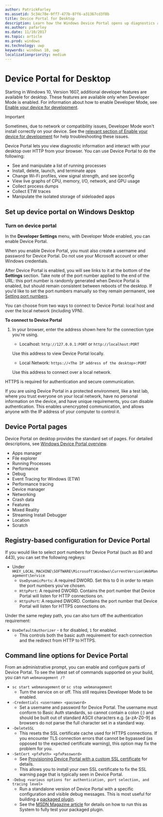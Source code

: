 ```yaml
---
author: PatrickFarley
ms.assetid: 5c34c78e-9ff7-477b-87f6-a31367cd3f8b
title: Device Portal for Desktop
description: Learn how the Windows Device Portal opens up diagnostics and automation on your Windows desktop.
ms.author: pafarley
ms.date: 11/10/2017
ms.topic: article
ms.prod: windows
ms.technology: uwp
keywords: windows 10, uwp
localizationpriority: medium
---
```

# Device Portal for Desktop

Starting in Windows 10, Version 1607, additional developer features are available for desktop. These features are available only when Developer Mode is enabled. For information about how to enable Developer Mode, see [Enable your device for development](../get-started/enable-your-device-for-development.md).

> [!IMPORTANT]
> Sometimes, due to network or compatibility issues, Developer Mode won't install correctly on your device. See the [relevant section of Enable your device for development](https://docs.microsoft.com/windows/uwp/get-started/enable-your-device-for-development#failure-to-install-developer-mode-package) for help troubleshooting these issues.

Device Portal lets you view diagnostic information and interact with your desktop over HTTP from your browser. You can use Device Portal to do the following:
- See and manipulate a list of running processes
- Install, delete, launch, and terminate apps
- Change Wi-Fi profiles, view signal strength, and see ipconfig
- View live graphs of CPU, memory, I/O, network, and GPU usage
- Collect process dumps
- Collect ETW traces 
- Manipulate the isolated storage of sideloaded apps

## Set up device portal on Windows Desktop

### Turn on device portal

In the **Developer Settings** menu, with Developer Mode enabled, you can enable Device Portal.  

When you enable Device Portal, you must also create a username and password for Device Portal. Do not use your Microsoft account or other Windows credentials.  

After Device Portal is enabled, you will see links to it at the bottom of the **Settings** section. Take note of the port number applied to the end of the URL: this port number is randomly generated when Device Portal is enabled, but should remain consistent between reboots of the desktop. If you'd like to set the port numbers manually so they remain permanent, see [Setting port numbers](device-portal-desktop.md#setting-port-numbers).

You can choose from two ways to connect to Device Portal: local host and over the local network (including VPN).

**To connect to Device Portal**

1. In your browser, enter the address shown here for the connection type you're using.

    - Localhost: `http://127.0.0.1:PORT` or `http://localhost:PORT`

    Use this address to view Device Portal locally.
    
    - Local Network: `https://<The IP address of the desktop>:PORT`

    Use this address to connect over a local network.

HTTPS is required for authentication and secure communication.

If you are using Device Portal in a protected environment, like a test lab, where you trust everyone on your local network, have no personal information on the device, and have unique requirements, you can disable authentication. This enables unencrypted communication, and allows anyone with the IP address of your computer to control it.

## Device Portal pages

Device Portal on desktop provides the standard set of pages. For detailed descriptions, see [Windows Device Portal overview](device-portal.md).

- Apps manager
- File explorer
- Running Processes
- Performance
- Debug
- Event Tracing for Windows (ETW)
- Performance tracing
- Device manager
- Networking
- Crash data
- Features
- Mixed Reality
- Streaming Install Debugger
- Location
- Scratch

## Registry-based configuration for Device Portal

If you would like to select port numbers for Device Portal (such as 80 and 443), you can set the following regkeys:

- Under `HKEY_LOCAL_MACHINE\SOFTWARE\Microsoft\Windows\CurrentVersion\WebManagement\Service`
	- `UseDynamicPorts`: A required DWORD. Set this to 0 in order to retain the port numbers you've chosen.
	- `HttpPort`: A required DWORD. Contains the port number that Device Portal will listen for HTTP connections on.	
	- `HttpsPort`: A required DWORD. Contains the port number that Device Portal will listen for HTTPS connections on.
	
Under the same regkey path, you can also turn off the authentication requirement:
- `UseDefaultAuthorizer` - `0` for disabled, `1` for enabled.  
	- This controls both the basic auth requirement for each connection and the redirect from HTTP to HTTPS.  
	
## Command line options for Device Portal
From an administrative prompt, you can enable and configure parts of Device Portal. To see the latest set of commands supported on your build, you can run `webmanagement /?`

- `sc start webmanagement` or `sc stop webmanagement` 
	- Turn the service on or off. This still requires Developer Mode to be enabled. 
- `-Credentials <username> <password>` 
	- Set a username and password for Device Portal. The username must conform to Basic Auth standards, so cannot contain a colon (:) and should be built out of standard ASCII characters e.g. [a-zA-Z0-9] as browsers do not parse the full character set in a standard way.  
- `-DeleteSSL` 
	- This resets the SSL certificate cache used for HTTPS connections. If you encounter TLS connection errors that cannot be bypassed (as opposed to the expected certificate warning), this option may fix the problem for you. 
- `-SetCert <pfxPath> <pfxPassword>`
	- See [Provisioning Device Portal with a custom SSL certificate](https://docs.microsoft.com/windows/uwp/debug-test-perf/device-portal-ssl) for details.  
	- This allows you to install your own SSL certificate to fix the SSL warning page that is typically seen in Device Portal. 
- `-Debug <various options for authentication, port selection, and tracing level>`
	- Run a standalone version of Device Portal with a specific configuration and visible debug messages. This is most useful for building a [packaged plugin](https://docs.microsoft.com/windows/uwp/debug-test-perf/device-portal-plugin). 
	- See the [MSDN Magazine article](https://msdn.microsoft.com/en-us/magazine/mt826332.aspx) for details on how to run this as System to fully test your packaged plugin. 

